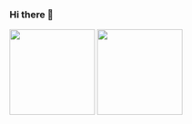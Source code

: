 ### Hi there 👋

<span style="width: 100%">
<img src="https://github-readme-stats.vercel.app/api?username=mspiessch&show_icons=true&theme=radical" alt="" height="150px"/>
<img src="https://github-readme-stats.vercel.app/api/top-langs/?username=mspiessch&layout=compact&theme=radical" alt="" height="150px"/>

</span>


<!--
**mspiessch/mspiessch** is a ✨ _special_ ✨ repository because its `README.md` (this file) appears on your GitHub profile.

Here are some ideas to get you started:

- 🔭 I’m currently working on ...
- 🌱 I’m currently learning ...
- 👯 I’m looking to collaborate on ...
- 🤔 I’m looking for help with ...
- 💬 Ask me about ...
- 📫 How to reach me: ...
- 😄 Pronouns: ...
- ⚡ Fun fact: ...
-->
